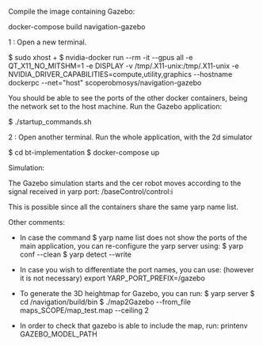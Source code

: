 Compile the image containing Gazebo:

docker-compose build navigation-gazebo

1 : Open a new terminal.

$ sudo xhost +
$ nvidia-docker run --rm -it --gpus all -e QT_X11_NO_MITSHM=1 -e DISPLAY -v /tmp/.X11-unix:/tmp/.X11-unix -e NVIDIA_DRIVER_CAPABILITIES=compute,utility,graphics --hostname dockerpc --net="host" scoperobmosys/navigation-gazebo

You should be able to see the ports of the other docker containers, being the network set to the host machine.
Run the Gazebo application:

$ ./startup_commands.sh

2 : Open another terminal. Run the whole application, with the 2d simulator

$ cd bt-implementation
$ docker-compose up

Simulation:

The Gazebo simulation starts and the cer robot moves according to the signal received in yarp port:
 /baseControl/control:i

This is possible since all the containers share the same yarp name list.

Other comments:

- In case the command
$ yarp name list
does not show the ports of the main application, you can re-configure the yarp server using:
$ yarp conf --clean
$ yarp detect --write

- In case you wish to differentiate the port names, you can use: (however it is not necessary)
export YARP_PORT_PREFIX=/gazebo

- To generate the 3D heightmap for Gazebo, you can run:
$ yarp server
$ cd /navigation/build/bin
$ ./map2Gazebo --from_file maps_SCOPE/map_test.map --ceiling 2

- In order to check that gazebo is able to include the map, run:
printenv GAZEBO_MODEL_PATH
